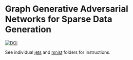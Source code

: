# Graph Generative Adversarial Networks for Sparse Data Generation

[![DOI](https://zenodo.org/badge/DOI/10.5281/zenodo.4299011.svg)](https://doi.org/10.5281/zenodo.4299011)

See individual [jets](jets) and [mnist](mnist) folders for instructions. 
